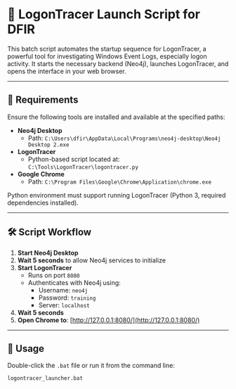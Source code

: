# 🚀 LogonTracer Launch Script for DFIR

This batch script automates the startup sequence for LogonTracer, a powerful tool for investigating Windows Event Logs, especially logon activity. It starts the necessary backend (Neo4j), launches LogonTracer, and opens the interface in your web browser.

---

## 🔧 Requirements

Ensure the following tools are installed and available at the specified paths:

- **Neo4j Desktop**
  - Path: `C:\Users\dfir\AppData\Local\Programs\neo4j-desktop\Neo4j Desktop 2.exe`
- **LogonTracer**
  - Python-based script located at: `C:\Tools\LogonTracer\logontracer.py`
- **Google Chrome**
  - Path: `C:\Program Files\Google\Chrome\Application\chrome.exe`

Python environment must support running LogonTracer (Python 3, required dependencies installed).

---

## 🛠 Script Workflow

1. **Start Neo4j Desktop**
2. **Wait 5 seconds** to allow Neo4j services to initialize
3. **Start LogonTracer**
   - Runs on port `8080`
   - Authenticates with Neo4j using:
     - Username: `neo4j`
     - Password: `training`
     - Server: `localhost`
4. **Wait 5 seconds**
5. **Open Chrome to**: [http://127.0.0.1:8080/](http://127.0.0.1:8080/)

---

## 📄 Usage

Double-click the `.bat` file or run it from the command line:

```cmd
logontracer_launcher.bat
